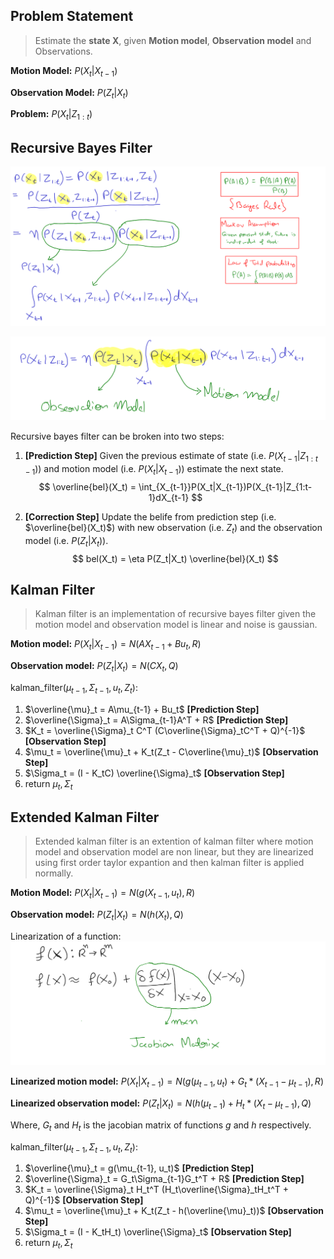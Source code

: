 ## Problem Statement
> Estimate the **state X**, given **Motion model**, **Observation model** and Observations.

**Motion Model:** $P(X_t | X_{t-1})$

**Observation Model:** $P(Z_t|X_t)$

**Problem:** $P(X_t | Z_{1:t})$ 

## Recursive Bayes Filter

![](imgs/1.png)

![](imgs/2.png)

Recursive bayes filter can be broken into two steps:

1. **[Prediction Step]** Given the previous estimate of state (i.e. $P(X_{t-1}|Z_{1:t-1})$) and motion model (i.e. $P(X_t|X_{t-1})$) estimate the next state. 
   $$
   \overline{bel}(X_t) = \int_{X_{t-1}}P(X_t|X_{t-1})P(X_{t-1}|Z_{1:t-1}dX_{t-1}
   $$

2. **[Correction Step]** Update the belife from prediction step (i.e. $\overline{bel}(X_t)$) with new observation (i.e. $Z_t$) and the observation model (i.e. $P(Z_t|X_t)$).
   $$
   bel(X_t) = \eta P(Z_t|X_t) \overline{bel}(X_t)
   $$

## Kalman Filter

> Kalman filter is an implementation of recursive bayes filter given the motion model and observation model is linear and noise is gaussian.

**Motion model:** $P(X_t|X_{t-1}) = N(AX_{t-1} + Bu_t, R)$

**Observation model:** $P(Z_t|X_t) = N(CX_t, Q)$

kalman_filter($\mu_{t-1}, \Sigma_{t-1}, u_t, Z_t$):

1. $\overline{\mu}_t = A\mu_{t-1} + Bu_t$ **[Prediction Step]**
2. $\overline{\Sigma}_t = A\Sigma_{t-1}A^T + R$ **[Prediction Step]**
3. $K_t = \overline{\Sigma}_t C^T (C\overline{\Sigma}_tC^T + Q)^{-1}$ **[Observation Step]**
4. $\mu_t = \overline{\mu}_t + K_t(Z_t - C\overline{\mu}_t)$ **[Observation Step]**
5. $\Sigma_t = (I - K_tC) \overline{\Sigma}_t$ **[Observation Step]**
6. return $\mu_t, \Sigma_t$

## Extended Kalman Filter

> Extended kalman filter is an extention of kalman filter where motion model and observation model are non linear, but they are linearized using first order taylor expantion and then kalman filter is applied normally.

**Motion Model:** $P(X_t|X_{t-1}) = N(g(X_{t-1}, u_t), R)$

**Observation model:** $P(Z_t|X_t) = N(h(X_t), Q)$

Linearization of a function: ![](imgs/3.png)

**Linearized motion model:** $P(X_t|X_{t-1}) = N(g(\mu_{t-1}, u_t) + G_t*(X_{t-1} - \mu_{t-1}), R)$

**Linearized observation model:** $P(Z_t|X_t) = N(h(\mu_{t-1}) + H_t * (X_t - \mu_{t-1}), Q)$

Where, $G_t$ and $H_t$ is the jacobian matrix of functions $g$ and $h$ respectively.

kalman_filter($\mu_{t-1}, \Sigma_{t-1}, u_t, Z_t$):

1. $\overline{\mu}_t = g(\mu_{t-1}, u_t)$ **[Prediction Step]**
2. $\overline{\Sigma}_t = G_t\Sigma_{t-1}G_t^T + R$ **[Prediction Step]**
3. $K_t = \overline{\Sigma}_t H_t^T (H_t\overline{\Sigma}_tH_t^T + Q)^{-1}$ **[Observation Step]**
4. $\mu_t = \overline{\mu}_t + K_t(Z_t - h(\overline{\mu}_t))$ **[Observation Step]**
5. $\Sigma_t = (I - K_tH_t) \overline{\Sigma}_t$ **[Observation Step]**
6. return $\mu_t, \Sigma_t$

